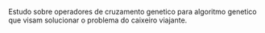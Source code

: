 Estudo sobre operadores de cruzamento genetico para algoritmo genetico
que visam solucionar o problema do caixeiro viajante.
